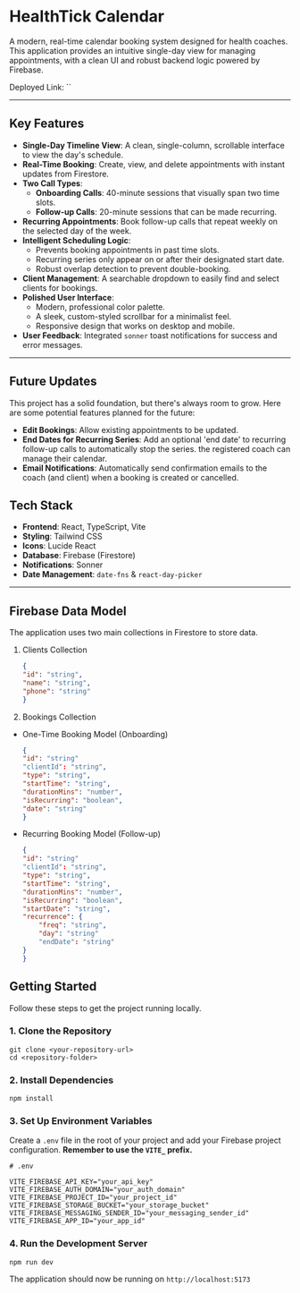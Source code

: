 # HealthTick Calendar

A modern, real-time calendar booking system designed for health coaches. This application provides an intuitive single-day view for managing appointments, with a clean UI and robust backend logic powered by Firebase.

Deployed Link: ``

---

## Key Features

*   **Single-Day Timeline View**: A clean, single-column, scrollable interface to view the day's schedule.
*   **Real-Time Booking**: Create, view, and delete appointments with instant updates from Firestore.
*   **Two Call Types**:
    *   **Onboarding Calls**: 40-minute sessions that visually span two time slots.
    *   **Follow-up Calls**: 20-minute sessions that can be made recurring.
*   **Recurring Appointments**: Book follow-up calls that repeat weekly on the selected day of the week.
*   **Intelligent Scheduling Logic**:
    *   Prevents booking appointments in past time slots.
    *   Recurring series only appear on or after their designated start date.
    *   Robust overlap detection to prevent double-booking.
*   **Client Management**: A searchable dropdown to easily find and select clients for bookings.
*   **Polished User Interface**:
    *   Modern, professional color palette.
    *   A sleek, custom-styled scrollbar for a minimalist feel.
    *   Responsive design that works on desktop and mobile.
*   **User Feedback**: Integrated `sonner` toast notifications for success and error messages.

---
## Future Updates

This project has a solid foundation, but there's always room to grow. Here are some potential features planned for the future:

*   **Edit Bookings**: Allow existing appointments to be updated.
*   **End Dates for Recurring Series**: Add an optional 'end date' to recurring follow-up calls to automatically stop the series.
the registered coach can manage their calendar.
*   **Email Notifications**: Automatically send confirmation emails to the coach (and client) when a booking is created or cancelled.



## Tech Stack

*   **Frontend**: React, TypeScript, Vite
*   **Styling**: Tailwind CSS
*   **Icons**: Lucide React
*   **Database**: Firebase (Firestore)
*   **Notifications**: Sonner
*   **Date Management**: `date-fns` & `react-day-picker`

---

## Firebase Data Model

The application uses two main collections in Firestore to store data.
1. Clients Collection
    ```json
    {
    "id": "string",
    "name": "string",
    "phone": "string"
    }
    ```
2. Bookings Collection
- One-Time Booking Model (Onboarding)
    ```json
    {
    "id": "string"
    "clientId": "string",
    "type": "string",
    "startTime": "string",
    "durationMins": "number",
    "isRecurring": "boolean",
    "date": "string"
    }
    ```
- Recurring Booking Model (Follow-up)
    ```json
    {
    "id": "string"
    "clientId": "string",
    "type": "string",
    "startTime": "string",
    "durationMins": "number",
    "isRecurring": "boolean",
    "startDate": "string",
    "recurrence": {
        "freq": "string",
        "day": "string"
        "endDate": "string"
    }
    }
    ```



## Getting Started

Follow these steps to get the project running locally.

### 1. Clone the Repository

```
git clone <your-repository-url>
cd <repository-folder>
```

### 2. Install Dependencies

```
npm install
```

### 3. Set Up Environment Variables

Create a `.env` file in the root of your project and add your Firebase project configuration. **Remember to use the `VITE_` prefix.**

```
# .env

VITE_FIREBASE_API_KEY="your_api_key"
VITE_FIREBASE_AUTH_DOMAIN="your_auth_domain"
VITE_FIREBASE_PROJECT_ID="your_project_id"
VITE_FIREBASE_STORAGE_BUCKET="your_storage_bucket"
VITE_FIREBASE_MESSAGING_SENDER_ID="your_messaging_sender_id"
VITE_FIREBASE_APP_ID="your_app_id"
```

### 4. Run the Development Server

```
npm run dev
```

The application should now be running on `http://localhost:5173`
